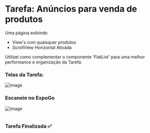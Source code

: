 # Tarefa: Anúncios para venda de produtos

Uma página exibindo
  - View's com quaisquer produtos
  - ScrollView Horizontal Ativada

Utilizei como complementar o componente 'FlatList' para uma melhor performance e organização da Tarefa.

<h3>Telas da Tarefa:</h3>

![image](https://user-images.githubusercontent.com/51220926/229389042-76704d8c-40c7-4f3e-aa47-08d4da1c98b7.png)

<h3>Escaneie no ExpoGo</h3>

![image](https://user-images.githubusercontent.com/51220926/229389320-c9cb0981-3534-4066-8d9b-273caca613dc.png)

#
<h3>Tarefa Finalizada ✅</h3>


